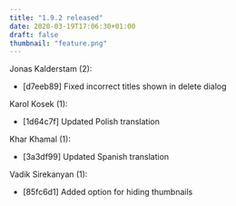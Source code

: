 ```yaml
---
title: "1.9.2 released"
date: 2020-03-19T17:06:30+01:00
draft: false
thumbnail: "feature.png"
---
```


Jonas Kalderstam (2):
  * [d7eeb89] Fixed incorrect titles shown in delete dialog

Karol Kosek (1):
  * [1d64c7f] Updated Polish translation

Khar Khamal (1):
  * [3a3df99] Updated Spanish translation

Vadik Sirekanyan (1):
  * [85fc6d1] Added option for hiding thumbnails

